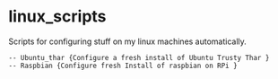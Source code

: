 linux_scripts
=============

Scripts for configuring stuff on my linux machines automatically.

	-- Ubuntu_thar {Configure a fresh install of Ubuntu Trusty Thar }
	-- Raspbian	{Configure fresh Install of raspbian on RPi }
